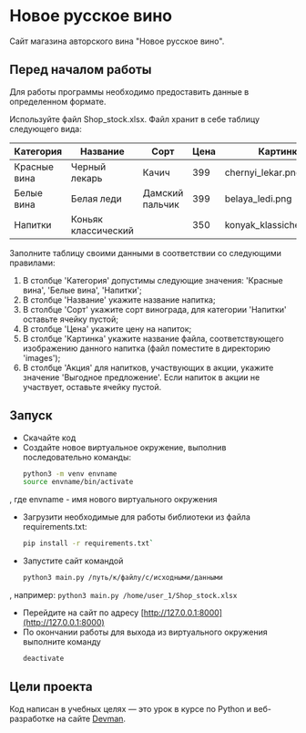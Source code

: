 # Новое русское вино

Сайт магазина авторского вина "Новое русское вино".

## Перед началом работы

Для работы программы необходимо предоставить данные в определенном формате.

Используйте файл Shop_stock.xlsx.
Файл хранит в себе таблицу следующего вида:

| Категория | Название | Сорт | Цена | Картинка | Акция |
| ----------| -------- | ---- | ---- | -------- | ----- |
| Красные вина | Черный лекарь | Качич | 399 | chernyi_lekar.png |  |
| Белые вина | Белая леди | Дамский пальчик | 399 | belaya_ledi.png | Выгодное предложение |
| Напитки | Коньяк классический |  | 350 | konyak_klassicheskyi.png |  |

Заполните таблицу своими данными в соответствии со следующими правилами:

1. В столбце 'Категория' допустимы следующие значения: 'Красные вина', 'Белые вина', 'Напитки';
2. В столбце 'Название' укажите название напитка;
3. В столбце 'Сорт' укажите сорт винограда, для категории 'Напитки' оставьте ячейку пустой;
4. В столбце 'Цена' укажите цену на напиток;
5. В столбце 'Картинка' укажите название файла, соответствующего изображению данного напитка (файл поместите в директорию 'images');
6. В столбце 'Акция' для напитков, участвующих в акции, укажите значение 'Выгодное предложение'. Если напиток в акции не участвует, оставьте ячейку пустой.

## Запуск

- Скачайте код
- Создайте новое виртуальное окружение, выполнив последовательно команды:
	```bash
	python3 -m venv envname
	source envname/bin/activate
	```
, где envname - имя нового виртуального окружения
- Загрузити необходимые для работы библиотеки из файла requirements.txt:
	```bash
	pip install -r requirements.txt`
	```
- Запустите сайт командой 
	```bash
	python3 main.py /путь/к/файлу/с/исходными/данными
	```
, например: `python3 main.py /home/user_1/Shop_stock.xlsx`
- Перейдите на сайт по адресу [http://127.0.0.1:8000](http://127.0.0.1:8000)
- По окончании работы для выхода из виртуального окружения выполните команду 
	```bash
	deactivate
	```

## Цели проекта

Код написан в учебных целях — это урок в курсе по Python и веб-разработке на сайте [Devman](https://dvmn.org).
